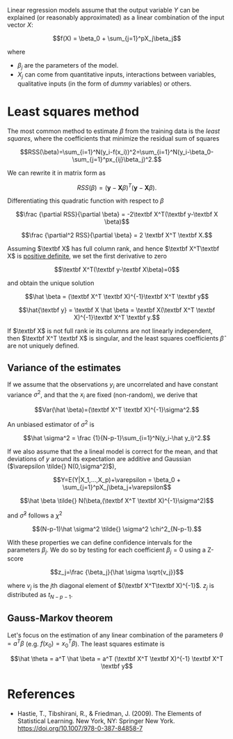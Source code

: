 <script src="https://cdnjs.cloudflare.com/ajax/libs/mathjax/2.7.0/MathJax.js?config=TeX-AMS-MML_HTMLorMML" type="text/javascript"></script>

Linear regression models assume that the output variable $Y$ can be explained (or reasonably approximated) as a linear combination of the input vector $X$:

$$f(X) = \beta_0 + \sum_{j=1}^pX_j\beta_j$$

where

- $\beta_j$ are the parameters of the model.
- $X_j$ can come from quantitative inputs, interactions between variables, qualitative inputs (in the form of *dummy* variables) or others.

# Least squares method

The most common method to estimate $\beta$ from the training data is the *least squares*, where the coefficients that minimize the residual sum of squares

$$RSS(\beta)=\sum_{i=1}^N(y_i-f(x_i))^2=\sum_{i=1}^N(y_i-\beta_0-\sum_{j=1}^px_{ij}\beta_j)^2.$$

We can rewrite it in matrix form as

$$RSS(\beta)=(\textbf{y}-\textbf{X}\beta)^T(\textbf{y}-\textbf{X}\beta).$$

Differentiating this quadratic function with respect to $\beta$

$$\frac {\partial RSS}{\partial \beta} = -2\textbf X^T(\textbf y-\textbf X \beta)$$

$$\frac {\partial^2 RSS}{\partial \beta} = 2 \textbf X^T \textbf X.$$

Assuming $\textbf X$ has full column rank, and hence $\textbf X^T\textbf X$ is [positive definite](glossary.md), we set the first derivative to zero

$$\textbf X^T(\textbf y-\textbf X\beta)=0$$

and obtain the unique solution

$$\hat \beta = (\textbf X^T \textbf X)^{-1}\textbf X^T \textbf y$$

$$\hat{\textbf y} = \textbf X \hat \beta = \textbf X(\textbf X^T \textbf X)^{-1}\textbf X^T \textbf y.$$

If $\textbf X$ is not full rank ie its columns are not linearly independent, then $\textbf X^T \textbf X$ is singular, and the least squares coefficients $\hat \beta$ are not uniquely defined.

## Variance of the estimates

If we assume that the observations $y_i$ are uncorrelated and have constant variance $\sigma^2$, and that the $x_i$ are fixed (non-random), we derive that

$$Var(\hat \beta)=(\textbf X^T \textbf X)^{-1}\sigma^2.$$

An unbiased estimator of $\sigma^2$ is

$$\hat \sigma^2 = \frac {1}{N-p-1}\sum_{i=1}^N(y_i-\hat y_i)^2.$$

If we also assume that the a lineal model is correct for the mean, and that deviations of $y$ around its expectation are additive and Gaussian ($\varepsilon \tilde{} N(0,\sigma^2)$),

$$Y=E(Y|X_1,...,X_p)+\varepsilon = \beta_0 + \sum_{j=1}^pX_j\beta_j+\varepsilon$$

$$\hat \beta \tilde{} N(\beta,(\textbf X^T \textbf X)^{-1}\sigma^2)$$

and $\hat \sigma^2$ follows a $\chi^2$

$$(N-p-1)\hat \sigma^2 \tilde{} \sigma^2 \chi^2_{N-p-1}.$$

With these properties we can define confidence intervals for the parameters $\beta_j$. We do so by testing for each coefficient $\beta_j = 0$ using a Z-score

$$z_j=\frac {\beta_j}{\hat \sigma \sqrt{v_j}}$$

where $v_j$ is the $j$th diagonal element of $(\textbf X^T\textbf X)^{-1}$. $z_j$ is distributed as $t_{N-p-1}$.

## Gauss-Markov theorem

Let's focus on the estimation of any linear combination of the parameters $\theta=a^T \beta$ (e.g. $f(x_0)=x_0^T\beta$). The least squares estimate is

$$\hat \theta = a^T \hat \beta = a^T (\textbf X^T \textbf X)^{-1} \textbf X^T \textbf y$$

# References

* Hastie, T., Tibshirani, R., & Friedman, J. (2009). The Elements of Statistical Learning. New York, NY: Springer New York. https://doi.org/10.1007/978-0-387-84858-7
